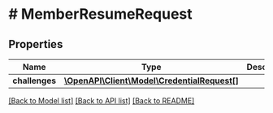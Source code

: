 # # MemberResumeRequest

## Properties

Name | Type | Description | Notes
------------ | ------------- | ------------- | -------------
**challenges** | [**\OpenAPI\Client\Model\CredentialRequest[]**](CredentialRequest.md) |  | [optional]

[[Back to Model list]](../../README.md#models) [[Back to API list]](../../README.md#endpoints) [[Back to README]](../../README.md)
